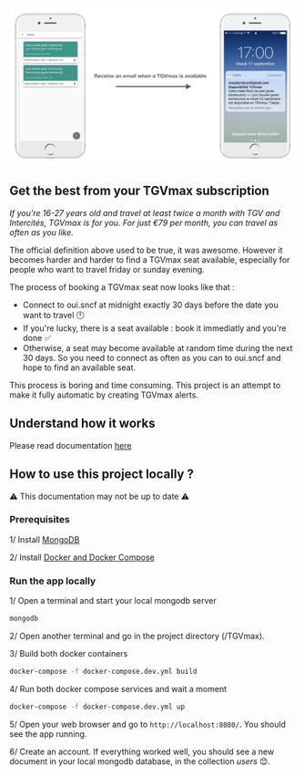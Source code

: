 <img src='./doc/introduction.png' alt='TGVmax alert'/>

## Get the best from your TGVmax subscription
*If you’re 16-27 years old and travel at least twice a month with TGV and Intercités, TGVmax is for you. For just €79 per month, you can travel as often as you like.*  

The official definition above used to be true, it was awesome. However it becomes harder and harder to find a TGVmax seat available, especially for people who want to travel friday or sunday evening.

The process of booking a TGVmax seat now looks like that : 
- Connect to oui.sncf at midnight exactly 30 days before the date you want to travel 🕛  
- If you're lucky, there is a seat available : book it immediatly and you're done ✅  
- Otherwise, a seat may become available at random time during the next 30 days. So you need to connect as often as you can to oui.sncf and hope to find an available seat.

This process is boring and time consuming. This project is an attempt to make it fully automatic by creating TGVmax alerts.

## Understand how it works
Please read documentation [here](./doc/sncf.md)

## How to use this project locally ?
⚠️ This documentation may not be up to date ⚠️

### Prerequisites
1/ Install [MongoDB](https://www.mongodb.com/download-center/community)

2/ Install [Docker and Docker Compose](https://docs.docker.com/docker-for-mac/install/)

### Run the app locally
1/ Open a terminal and start your local mongodb server
```bash
mongodb
```

2/ Open another terminal and go in the project directory (/TGVmax).

3/ Build both docker containers
```bash
docker-compose -f docker-compose.dev.yml build
```

4/ Run both docker compose services and wait a moment
```bash
docker-compose -f docker-compose.dev.yml up
```

5/ Open your web browser and go to `http://localhost:8080/`. You should see the app running.

6/ Create an account. If everything worked well, you should see a new document in your local mongodb database, in the collection *users* 😊.